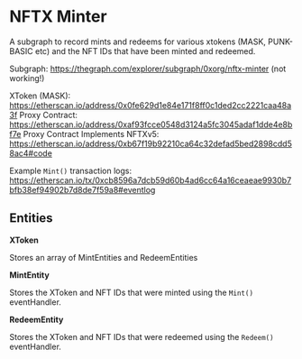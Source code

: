 # NFTX Minter

A subgraph to record mints and redeems for various xtokens (MASK, PUNK-BASIC etc) and the NFT IDs that have been minted and redeemed.

Subgraph: https://thegraph.com/explorer/subgraph/0xorg/nftx-minter (not working!)

XToken (MASK): https://etherscan.io/address/0x0fe629d1e84e171f8ff0c1ded2cc2221caa48a3f
Proxy Contract: https://etherscan.io/address/0xaf93fcce0548d3124a5fc3045adaf1dde4e8bf7e
Proxy Contract Implements NFTXv5: https://etherscan.io/address/0xb67f19b92210ca64c32defad5bed2898cdd58ac4#code

Example `Mint()` transaction logs: https://etherscan.io/tx/0xcb8596a7dcb59d60b4ad6cc64a16ceaeae9930b7bfb38ef94902b7d8de7f59a8#eventlog


## Entities

**XToken**

Stores an array of MintEntities and RedeemEntities

**MintEntity**

Stores the XToken and NFT IDs that were minted using the `Mint()` eventHandler.

**RedeemEntity**

Stores the XToken and NFT IDs that were redeemed using the `Redeem()` eventHandler.
